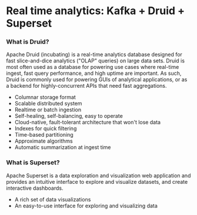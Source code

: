 # Real time analytics: Kafka + Druid + Superset

### What is Druid?
Apache Druid (incubating) is a real-time analytics database designed for fast slice-and-dice analytics ("OLAP" queries) on large data sets. Druid is most often used as a database for powering use cases where real-time ingest, fast query performance, and high uptime are important. As such, Druid is commonly used for powering GUIs of analytical applications, or as a backend for highly-concurrent APIs that need fast aggregations. 

- Columnar storage format 
- Scalable distributed system
- Realtime or batch ingestion
- Self-healing, self-balancing, easy to operate
- Cloud-native, fault-tolerant architecture that won't lose data
- Indexes for quick filtering
- Time-based partitioning
- Approximate algorithms
- Automatic summarization at ingest time


### What is Superset?
Apache Superset is a data exploration and visualization web application and provides an intuitive interface to explore and visualize datasets, and create interactive dashboards.

- A rich set of data visualizations
- An easy-to-use interface for exploring and visualizing data
